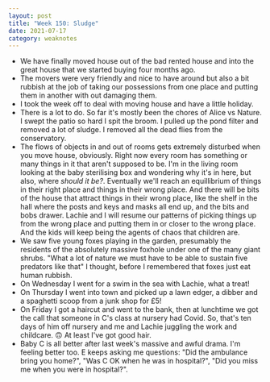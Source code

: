```yaml
---
layout: post
title: "Week 150: Sludge"
date: 2021-07-17
category: weaknotes
---
```

* We have finally moved house out of the bad rented house and into the great house that we started buying four months ago.
* The movers were very friendly and nice to have around but also a bit rubbish at the job of taking our possessions from one place and putting them in another with out damaging them.
* I took the week off to deal with moving house and have a little holiday.
* There is a lot to do. So far it's mostly been the chores of Alice vs Nature. I swept the patio so hard I spit the broom. I pulled up the pond filter and removed a lot of sludge. I removed all the dead flies from the conservatory.
* The flows of objects in and out of rooms gets extremely disturbed when you move house, obviously. Right now every room has something or many things in it that aren't supposed to be. I'm in the living room looking at the baby sterilising box and wondering why it's in here, but also, where *should it be?*. Eventually we'll reach an equillibrium of things in their right place and things in their wrong place. And there will be bits of the house that attract things in their wrong place, like the shelf in the hall where the posts and keys and masks all end up, and the bits and bobs drawer. Lachie and I will resume our patterns of picking things up from the wrong place and putting them in or closer to the wrong place. And the kids will keep being the agents of chaos that children are.
* We saw five young foxes playing in the garden, presumably the residents of the absolutely massive foxhole under one of the many giant shrubs. "What a lot of nature we must have to be able to sustain five predators like that" I thought, before I remembered that foxes just eat human rubbish.
* On Wednesday I went for a swim in the sea with Lachie, what a treat!
* On Thursday I went into town and picked up a lawn edger, a dibber and a spaghetti scoop from a junk shop for £5!
* On Friday I got a haircut and went to the bank, then at lunchtime we got the call that someone in C's class at nursery had Covid. So, that's ten days of him off nursery and me and Lachie juggling the work and childcare. 🙃 At least I've got good hair.
* Baby C is all better after last week's massive and awful drama. I'm feeling better too. E keeps asking me questions: "Did the ambulance bring you home?", "Was C OK when he was in hospital?", "Did you miss me when you were in hospital?".
